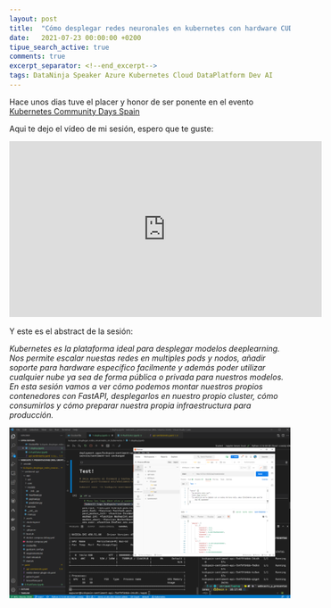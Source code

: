 ```yaml
---
layout: post
title:  "Cómo desplegar redes neuronales en kubernetes con hardware CUDA"
date:   2021-07-23 00:00:00 +0200
tipue_search_active: true
comments: true
excerpt_separator: <!--end_excerpt-->
tags: DataNinja Speaker Azure Kubernetes Cloud DataPlatform Dev AI
---
```


Hace unos dias tuve el placer y honor de ser ponente en el evento [Kubernetes Community Days Spain](https://community.cncf.io/events/details/cncf-kcd-spain-presents-kubernetes-community-days-spain/) 

Aqui te dejo el vídeo de mi sesión, espero que te guste: 

<iframe width="560" height="315" src="https://www.youtube.com/embed/-MaFzqWaRyM?start=14" title="YouTube video player" frameborder="0" allow="accelerometer; autoplay; clipboard-write; encrypted-media; gyroscope; picture-in-picture" allowfullscreen></iframe>

<!--end_excerpt-->

Y este es el abstract de la sesión:

_Kubernetes es la plataforma ideal para desplegar modelos deeplearning. Nos permite escalar nuestas redes en multiples pods y nodos, añadir soporte para hardware específico facilmente y además poder utilizar cualquier nube ya sea de forma pública o privada para nuestros modelos. En esta sesión vamos a ver cómo podemos montar nuestros propios contenedores con FastAPI, desplegarlos en nuestro propio cluster, cómo consumirlos y cómo preparar nuestra propia infraestructura para producción._


![sentiment inference huggingface](/img/posts/speaker-kcdspain/sentiment%20inference%20huggingface.png)
